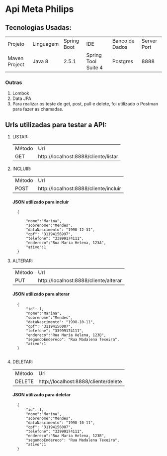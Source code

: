 <h1> Api Meta Philips </h1>

 ## Tecnologias Usadas: 
  
<table>
  <tr>
   <td>Projeto</td>
   <td>Linguagem</td>
   <td>Spring Boot</td>
   <td>IDE</td>
   <td>Banco de Dados</td>
   <td>Server Port</td>
  </tr>
   <tr>
   <td>Maven Project</td>
   <td>Java 8</td>
   <td>2.5.1</td>
   <td>Spring Tool Suite 4</td>
   <td>Postgres</td>
   <td>8888</td>
  </tr>
</table>

  <h3> Outras </h3>
  
  1) Lombok
  2) Data JPA
  3) Para realizar os teste de get, post, pull e delete, foi utilizado o Postman para fazer as chamadas.
  
  
 ## Urls utilizadas para testar a API: 
 
  1) LISTAR:
      <table>
        <tr>
         <td>Método</td>
         <td>Url</td>
        </tr>
         <tr>
         <td>GET</td>
         <td>http://localhost:8888/cliente/listar</td>
        </tr>
      </table>
  
  2) INCLUIR:
      <table>
        <tr>
         <td>Método</td>
         <td>Url</td>
        </tr>
         <tr>
         <td>POST</td>
         <td>http://localhost:8888/cliente/incluir</td>
        </tr>
      </table>
      <h4>JSON utilizado para incluir</h4>
      
      ```
        {
    
            "nome":"Marina",
            "sobrenome":"Mendes",
            "dataNascimento": "1998-12-31",
            "cpf": "31194156997",
            "telefone": "33999174111",
            "endereco":"Rua Maria Helena, 123A",
            "ativo":1
        }
      ```
      
   3) ALTERAR:
      <table>
        <tr>
         <td>Método</td>
         <td>Url</td>
        </tr>
         <tr>
         <td>PUT</td>
         <td>http://localhost:8888/cliente/alterar</td>
        </tr>
      </table>
      <h4>JSON utilizado para alterar</h4>
      
      ```
        {
            "id": 1,
            "nome":"Marina",
            "sobrenome":"Mendes",
            "dataNascimento": "1998-10-11",
            "cpf": "31194156007",
            "telefone": "33999174111",
            "endereco":"Rua Maria Helena, 123B",
            "segundoEndereco": "Rua Madalena Texeira",
            "ativo":1
        }
        
      ```
   3) DELETAR:
         <table>
           <tr>
            <td>Método</td>
            <td>Url</td>
           </tr>
           <tr>
            <td>DELETE</td>
            <td>http://localhost:8888/cliente/delete</td>
           </tr>
         </table>
         <h4>JSON utilizado para deletar</h4>

        ```
          {
              "id": 1,
              "nome":"Marina",
              "sobrenome":"Mendes",
              "dataNascimento": "1998-10-11",
              "cpf": "31194156007",
              "telefone": "33999174111",
              "endereco":"Rua Maria Helena, 123B",
              "segundoEndereco": "Rua Madalena Texeira",
              "ativo":1
          }

        ```

